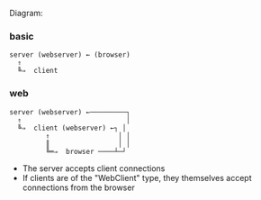 Diagram:

### basic
```
server (webserver) ← (browser)
  ⇑
  ╚⇒  client
```

### web

```
server (webserver) ←─────────┐
  ⇑                          │
  ╚⇒  client (webserver) ←┐ │
         ⇑                 │ │
         ║                 │ │
         ╚═⇒  browser ────┴─┘
```


- The server accepts client connections
- If clients are of the "WebClient" type, they themselves accept connections from the browser